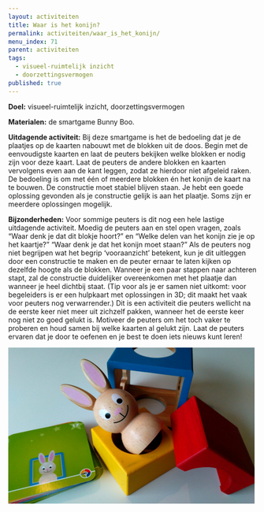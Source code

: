 ```yaml
---
layout: activiteiten
title: Waar is het konijn?
permalink: activiteiten/waar_is_het_konijn/
menu_index: 71
parent: activiteiten
tags:
  - visueel-ruimtelijk inzicht
  - doorzettingsvermogen
published: true
---
```


**Doel:** visueel-ruimtelijk inzicht, doorzettingsvermogen

<p style="margin-top: 10px;"/>

**Materialen:** de smartgame Bunny Boo.

<p style="margin-top: 10px;"/>

**Uitdagende activiteit:** Bij deze smartgame is het de bedoeling dat je de plaatjes op de kaarten nabouwt met de blokken uit de doos. Begin met de eenvoudigste kaarten en laat de peuters bekijken welke blokken er nodig zijn voor deze kaart. Laat de peuters de andere blokken en kaarten vervolgens even aan de kant leggen, zodat ze hierdoor niet afgeleid raken. De bedoeling is om met één of meerdere blokken én het konijn de kaart na te bouwen. De constructie moet stabiel blijven staan. Je hebt een goede oplossing gevonden als je constructie gelijk is aan het plaatje. Soms zijn er meerdere oplossingen mogelijk.

<p style="margin-top: 10px;"/>

**Bijzonderheden:** Voor sommige peuters is dit nog een hele lastige uitdagende activiteit. Moedig de peuters aan en stel open vragen, zoals “Waar denk je dat dit blokje hoort?” en “Welke delen van het konijn zie je op het kaartje?” “Waar denk je dat het konijn moet staan?” Als de peuters nog niet begrijpen wat het begrip ‘vooraanzicht’ betekent, kun je dit uitleggen door een constructie te maken en de peuter ernaar te laten kijken op dezelfde hoogte als de blokken. Wanneer je een paar stappen naar achteren stapt, zal de constructie duidelijker overeenkomen met het plaatje dan wanneer je heel dichtbij staat. (Tip voor als je er samen niet uitkomt: voor begeleiders is er een hulpkaart met oplossingen in 3D; dit maakt het vaak voor peuters nog verwarrender.)
Dit is een activiteit die peuters wellicht na de eerste keer niet meer uit zichzelf pakken, wanneer het de eerste keer nog niet zo goed gelukt is. Motiveer de peuters om het toch vaker te proberen en houd samen bij welke kaarten al gelukt zijn. Laat de peuters ervaren dat je door te oefenen en je best te doen iets nieuws kunt leren!

<p style="margin-top: 10px;"/>

<img src="/images/activiteiten/waar_is_het_konijn.jpg" class="left-aligned"/>
